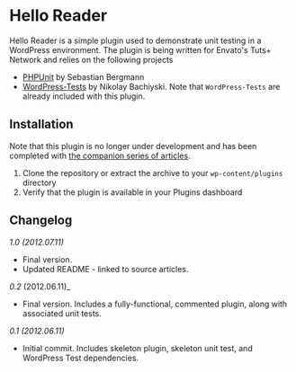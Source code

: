# Hello Reader

Hello Reader is a simple plugin used to demonstrate unit testing in a WordPress environment. The plugin is being written for Envato's Tuts+ Network and relies on the following projects

* [PHPUnit](https://github.com/sebastianbergmann/phpunit) by Sebastian Bergmann
* [WordPress-Tests](https://github.com/nb/wordpress-tests) by Nikolay Bachiyski. Note that `WordPress-Tests` are already included with this plugin.


## Installation

Note that this plugin is no longer under development and has been completed with [the companion series of articles](http://wp.tutsplus.com/series/the-beginners-guide-to-unit-testing/).

1. Clone the repository or extract the archive to your `wp-content/plugins` directory
1. Verify that the plugin is available in your Plugins dashboard

## Changelog

_1.0 (2012.07.11)_

* Final version.
* Updated README - linked to source articles.

_0.2_ (2012.06.11)_

* Final version. Includes a fully-functional, commented plugin, along with associated unit tests.

_0.1 (2012.06.11)_

* Initial commit. Includes skeleton plugin, skeleton unit test, and WordPress Test dependencies.